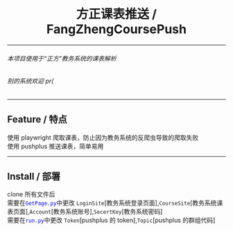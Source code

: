 <div align="center">

# 方正课表推送 / FangZhengCoursePush

</div>

<hr>

###### 本项目使用于“正方”教务系统的课表解析

###### 别的系统欢迎 pr(

<hr>

## Feature / 特点

使用 playwright 爬取课表，防止因为教务系统的反爬虫导致的爬取失败
<br>
使用 pushplus 推送课表，简单易用

<hr>

## Install / 部署

clone 所有文件后<br>
需要在<span style="color:blue">``GetPage.py``</span>中更改 `LoginSite`[教务系统登录页面],`CourseSite`[教务系统课表页面],`Account`[教务系统账号],`SecertKey`[教务系统密码]
<br>需要在<span style="color:blue">``run.py``</span>中更改 `Token`[pushplus 的 token],`Topic`[pushplus 的群组代码]
